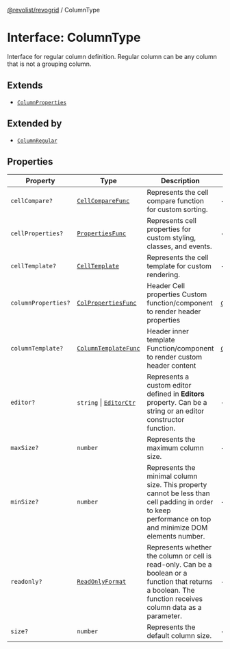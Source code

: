 [@revolist/revogrid](README.md) / ColumnType

# Interface: ColumnType

Interface for regular column definition.
Regular column can be any column that is not a grouping column.

## Extends

- [`ColumnProperties`](Interface.ColumnProperties.md)

## Extended by

- [`ColumnRegular`](Interface.ColumnRegular.md)

## Properties

| Property | Type | Description | Inherited from | Defined in |
| ------ | ------ | ------ | ------ | ------ |
| `cellCompare?` | [`CellCompareFunc`](TypeAlias.CellCompareFunc.md) | Represents the cell compare function for custom sorting. | - | [src/types/interfaces.ts:183](https://github.com/revolist/revogrid/blob/2a9402fdf050fa45d175b041168181a63cd72777/src/types/interfaces.ts#L183) |
| `cellProperties?` | [`PropertiesFunc`](TypeAlias.PropertiesFunc.md) | Represents cell properties for custom styling, classes, and events. | - | [src/types/interfaces.ts:175](https://github.com/revolist/revogrid/blob/2a9402fdf050fa45d175b041168181a63cd72777/src/types/interfaces.ts#L175) |
| `cellTemplate?` | [`CellTemplate`](Interface.CellTemplate.md) | Represents the cell template for custom rendering. | - | [src/types/interfaces.ts:179](https://github.com/revolist/revogrid/blob/2a9402fdf050fa45d175b041168181a63cd72777/src/types/interfaces.ts#L179) |
| `columnProperties?` | [`ColPropertiesFunc`](TypeAlias.ColPropertiesFunc.md) | Header Cell properties Custom function/component to render header properties | [`ColumnProperties`](Interface.ColumnProperties.md).`columnProperties` | [src/types/interfaces.ts:118](https://github.com/revolist/revogrid/blob/2a9402fdf050fa45d175b041168181a63cd72777/src/types/interfaces.ts#L118) |
| `columnTemplate?` | [`ColumnTemplateFunc`](TypeAlias.ColumnTemplateFunc.md) | Header inner template Function/component to render custom header content | [`ColumnProperties`](Interface.ColumnProperties.md).`columnTemplate` | [src/types/interfaces.ts:113](https://github.com/revolist/revogrid/blob/2a9402fdf050fa45d175b041168181a63cd72777/src/types/interfaces.ts#L113) |
| `editor?` | `string` \| [`EditorCtr`](TypeAlias.EditorCtr.md) | Represents a custom editor defined in **Editors** property. Can be a string or an editor constructor function. | - | [src/types/interfaces.ts:171](https://github.com/revolist/revogrid/blob/2a9402fdf050fa45d175b041168181a63cd72777/src/types/interfaces.ts#L171) |
| `maxSize?` | `number` | Represents the maximum column size. | - | [src/types/interfaces.ts:166](https://github.com/revolist/revogrid/blob/2a9402fdf050fa45d175b041168181a63cd72777/src/types/interfaces.ts#L166) |
| `minSize?` | `number` | Represents the minimal column size. This property cannot be less than cell padding in order to keep performance on top and minimize DOM elements number. | - | [src/types/interfaces.ts:162](https://github.com/revolist/revogrid/blob/2a9402fdf050fa45d175b041168181a63cd72777/src/types/interfaces.ts#L162) |
| `readonly?` | [`ReadOnlyFormat`](TypeAlias.ReadOnlyFormat.md) | Represents whether the column or cell is read-only. Can be a boolean or a function that returns a boolean. The function receives column data as a parameter. | - | [src/types/interfaces.ts:152](https://github.com/revolist/revogrid/blob/2a9402fdf050fa45d175b041168181a63cd72777/src/types/interfaces.ts#L152) |
| `size?` | `number` | Represents the default column size. | - | [src/types/interfaces.ts:156](https://github.com/revolist/revogrid/blob/2a9402fdf050fa45d175b041168181a63cd72777/src/types/interfaces.ts#L156) |
